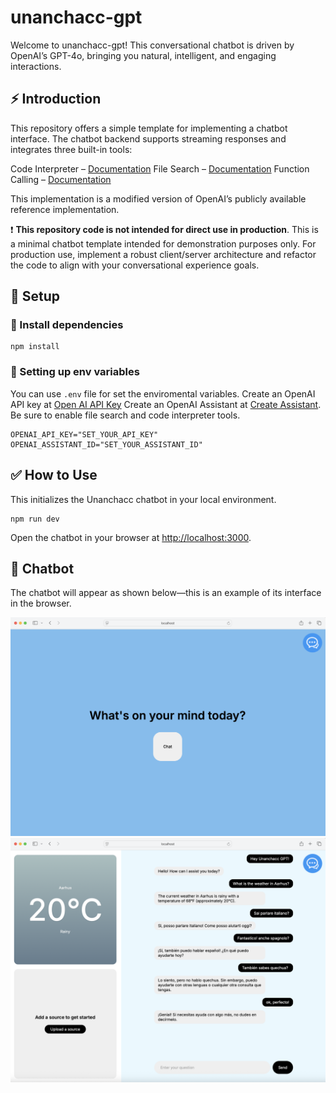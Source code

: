 
# unanchacc-gpt

Welcome to unanchacc-gpt! This conversational chatbot is driven by OpenAI’s GPT-4o, bringing you natural, intelligent, and engaging interactions.

## ⚡ Introduction

This repository offers a simple template for implementing a chatbot interface. The chatbot backend supports streaming responses and integrates three built-in tools:

Code Interpreter – [Documentation](https://platform.openai.com/docs/assistants/tools/code-interpreter)
File Search – [Documentation](https://platform.openai.com/docs/assistants/tools/file-search)
Function Calling – [Documentation](https://platform.openai.com/docs/assistants/tools/function-calling)

This implementation is a modified version of OpenAI’s publicly available reference implementation.

:heavy_exclamation_mark: **This repository code is not intended for direct use in production**. This is a minimal chatbot template intended for demonstration purposes only. For production use, implement a robust client/server architecture and refactor the code to align with your conversational experience goals.


## :rocket: Setup

### 🌱  Install dependencies

```
npm install
```

### 🌱 Setting up env variables
You can use `.env` file for set the enviromental variables.
Create an OpenAI API key at  [Open AI API Key](https://platform.openai.com/account/api-keys)
Create an OpenAI Assistant at [Create Assistant](https://platform.openai.com/assistants). Be sure to enable file search and code interpreter tools.

```
OPENAI_API_KEY="SET_YOUR_API_KEY"
OPENAI_ASSISTANT_ID="SET_YOUR_ASSISTANT_ID"
```

## ✅ How to Use

This initializes the Unanchacc chatbot in your local environment.
```
npm run dev
```

Open the chatbot in your browser at [http://localhost:3000](http://localhost:3000).


## 🤖 Chatbot

The chatbot will appear as shown below—this is an example of its interface in the browser.

![Alt text](images/intro.png)
![Alt text](images/conversation.png)
